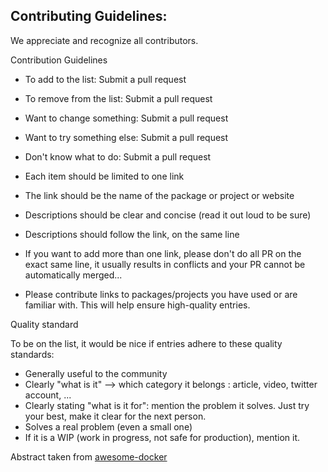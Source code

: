 ## Contributing Guidelines:

We appreciate and recognize all contributors.

Contribution Guidelines
* To add to the list: Submit a pull request
* To remove from the list: Submit a pull request
* Want to change something: Submit a pull request
* Want to try something else: Submit a pull request
* Don't know what to do: Submit a pull request

* Each item should be limited to one link
* The link should be the name of the package or project or website
* Descriptions should be clear and concise (read it out loud to be sure)
* Descriptions should follow the link, on the same line
* If you want to add more than one link, please don't do all PR on the exact same line, it usually results in conflicts and your PR cannot be automatically merged...
* Please contribute links to packages/projects you have used or are familiar with. This will help ensure high-quality entries.

Quality standard

To be on the list, it would be nice if entries adhere to these quality standards:

* Generally useful to the community
* Clearly "what is it" --> which category it belongs : article, video, twitter account, ...
* Clearly stating "what is it for": mention the problem it solves. Just try your best, make it clear for the next person.
* Solves a real problem (even a small one)
* If it is a WIP (work in progress, not safe for production), mention it. 

Abstract taken from [awesome-docker](https://github.com/veggiemonk/awesome-docker/blob/master/CONTRIBUTING.md)
